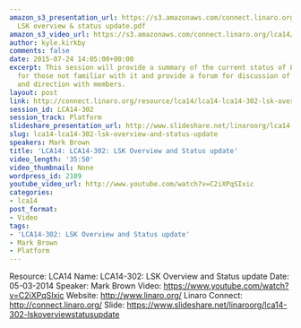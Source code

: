 ```yaml
---
amazon_s3_presentation_url: https://s3.amazonaws.com/connect.linaro.org/lca14/presentations/LCA14-302-
  LSK overview & status update.pdf
amazon_s3_video_url: https://s3.amazonaws.com/connect.linaro.org/lca14/videos/03-05-Wednesday/LCA14-302-+LSK+Overview+and+Status+update.mp4
author: kyle.kirkby
comments: false
date: 2015-07-24 14:05:00+00:00
excerpt: This session will provide a summary of the current status of LSK, an introduction
  for those not familiar with it and provide a forum for discussion of the status
  and direction with members.
layout: post
link: http://connect.linaro.org/resource/lca14/lca14-lca14-302-lsk-overview-and-status-update/
session_id: LCA14-302
session_track: Platform
slideshare_presentation_url: http://www.slideshare.net/linaroorg/lca14-302-lskoverviewstatusupdate
slug: lca14-lca14-302-lsk-overview-and-status-update
speakers: Mark Brown
title: 'LCA14: LCA14-302: LSK Overview and Status update'
video_length: '35:50'
video_thumbnail: None
wordpress_id: 2109
youtube_video_url: http://www.youtube.com/watch?v=C2iXPqSIxic
categories:
- lca14
post_format:
- Video
tags:
- 'LCA14-302: LSK Overview and Status update'
- Mark Brown
- Platform
---
```


Resource: LCA14
Name: LCA14-302: LSK Overview and Status update
Date: 05-03-2014
Speaker: Mark Brown
Video: https://www.youtube.com/watch?v=C2iXPqSIxic
Website: http://www.linaro.org/
Linaro Connect: http://connect.linaro.org/
Slide: https://www.slideshare.net/linaroorg/lca14-302-lskoverviewstatusupdate
